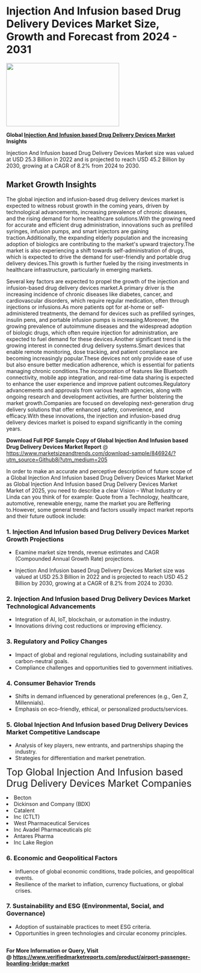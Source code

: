 <H1>Injection And Infusion based Drug Delivery Devices Market Size, Growth and Forecast from 2024 - 2031</H1><img class="aligncenter size-medium wp-image-584254" src="https://thirdeyenews.in/wp-content/uploads/2024/09/Global-Market-Research-300x168.jpeg" alt="" width="300" height="168" /><p><strong>Global&nbsp;<a href="https://www.marketsizeandtrends.com/download-sample/846924/?utm_source=Github8j?utm_medium=205">Injection And Infusion based Drug Delivery Devices Market</a> Insights</strong></p><p>Injection And Infusion based Drug Delivery Devices Market size was valued at USD 25.3 Billion in 2022 and is projected to reach USD 45.2 Billion by 2030, growing at a CAGR of 8.2% from 2024 to 2030.</p><p><h2>Market Growth Insights</h2> <p>The global injection and infusion-based drug delivery devices market is expected to witness robust growth in the coming years, driven by technological advancements, increasing prevalence of chronic diseases, and the rising demand for home healthcare solutions.With the growing need for accurate and efficient drug administration, innovations such as prefilled syringes, infusion pumps, and smart injectors are gaining traction.Additionally, the expanding elderly population and the increasing adoption of biologics are contributing to the market's upward trajectory.The market is also experiencing a shift towards self-administration of drugs, which is expected to drive the demand for user-friendly and portable drug delivery devices.This growth is further fueled by the rising investments in healthcare infrastructure, particularly in emerging markets.</p> <p>Several key factors are expected to propel the growth of the injection and infusion-based drug delivery devices market.A primary driver is the increasing incidence of chronic diseases like diabetes, cancer, and cardiovascular disorders, which require regular medication, often through injections or infusions.As more patients opt for at-home or self-administered treatments, the demand for devices such as prefilled syringes, insulin pens, and portable infusion pumps is increasing.Moreover, the growing prevalence of autoimmune diseases and the widespread adoption of biologic drugs, which often require injection for administration, are expected to fuel demand for these devices.Another significant trend is the growing interest in connected drug delivery systems.Smart devices that enable remote monitoring, dose tracking, and patient compliance are becoming increasingly popular.These devices not only provide ease of use but also ensure better medication adherence, which is essential for patients managing chronic conditions.The incorporation of features like Bluetooth connectivity, mobile app integration, and real-time data sharing is expected to enhance the user experience and improve patient outcomes.Regulatory advancements and approvals from various health agencies, along with ongoing research and development activities, are further bolstering the market growth.Companies are focused on developing next-generation drug delivery solutions that offer enhanced safety, convenience, and efficacy.With these innovations, the injection and infusion-based drug delivery devices market is poised to expand significantly in the coming years.</p><p><span class=""><strong>Download Full PDF Sample Copy of Global Injection And Infusion based Drug Delivery Devices Market Report</strong> @ <a href="https://www.marketsizeandtrends.com/download-sample/846924/?utm_source=Github8j?utm_medium=205" target="_blank">https://www.marketsizeandtrends.com/download-sample/846924/?utm_source=Github8j?utm_medium=205</a></span></p><p>In order to make an accurate and perceptive description of future scope of a Global&nbsp;Injection And Infusion based Drug Delivery Devices Market Market as Global&nbsp;Injection And Infusion based Drug Delivery Devices Market Market of 2025, you need to describe a clear Vision &ndash; What Industry or Linda can you think of for example: Quote from a Technology, healthcare, automotive, renewable energy, name the market you are Reffering to.However, some general trends and factors usually impact market reports and their future outlook include:</p><h3>1.&nbsp;<strong>Injection And Infusion based Drug Delivery Devices Market Growth Projections</strong></h3><ul><li>Examine market size trends, revenue estimates and CAGR (Compounded Annual Growth Rate) projections.</li><li><p>Injection And Infusion based Drug Delivery Devices Market size was valued at USD 25.3 Billion in 2022 and is projected to reach USD 45.2 Billion by 2030, growing at a CAGR of 8.2% from 2024 to 2030.</p></li></ul><h3>2.&nbsp;<strong>Injection And Infusion based Drug Delivery Devices Market Technological Advancements</strong></h3><ul><li>Integration of AI, IoT, blockchain, or automation in the industry.</li><li>Innovations driving cost reductions or improving efficiency.</li></ul><h3>3.&nbsp;<strong>Regulatory and Policy Changes</strong></h3><ul><li>Impact of global and regional regulations, including sustainability and carbon-neutral goals.</li><li>Compliance challenges and opportunities tied to government initiatives.</li></ul><h3>4.&nbsp;<strong>Consumer Behavior Trends</strong></h3><ul><li>Shifts in demand influenced by generational preferences (e.g., Gen Z, Millennials).</li><li>Emphasis on eco-friendly, ethical, or personalized products/services.</li></ul><h3>5.&nbsp;<strong>Global Injection And Infusion based Drug Delivery Devices Market Competitive Landscape</strong></h3><ul><li>Analysis of key players, new entrants, and partnerships shaping the industry.</li><li>Strategies for differentiation and market penetration.</li></ul><p data-pm-slice="1 1 []"><span style="color: inherit; font-family: inherit; font-size: 25px;">Top Global Injection And Infusion based Drug Delivery Devices Market Companies</span></p><div class="" data-test-id=""><p><li>Becton</li><li> Dickinson and Company (BDX)</li><li> Catalent</li><li> Inc (CTLT)</li><li> West Pharmaceutical Services</li><li> Inc Avadel Pharmaceuticals plc</li><li> Antares Pharma</li><li> Inc Lake Region</li></p></div><h3>6.&nbsp;<strong>Economic and Geopolitical Factors</strong></h3><ul><li>Influence of global economic conditions, trade policies, and geopolitical events.</li><li>Resilience of the market to inflation, currency fluctuations, or global crises.</li></ul><h3>7.&nbsp;<strong>Sustainability and ESG (Environmental, Social, and Governance)</strong></h3><ul><li>Adoption of sustainable practices to meet ESG criteria.</li><li>Opportunities in green technologies and circular economy principles.</li></ul><h2><strong style="font-size: 14px;">For More Information or Query, Visit @&nbsp;</strong><a style="background-color: #ffffff; font-size: 14px;" href="https://www.marketsizeandtrends.com/report/injection-and-infusion-based-drug-delivery-devices-market/" target="_blank">https://www.verifiedmarketreports.com/product/airport-passenger-boarding-bridge-market</a></h2>